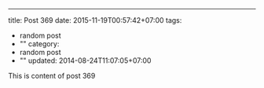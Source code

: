 ---
title: Post 369
date: 2015-11-19T00:57:42+07:00
tags:
  - random post
  - ""
category:
  - random post
  - ""
updated: 2014-08-24T11:07:05+07:00

This is content of post 369